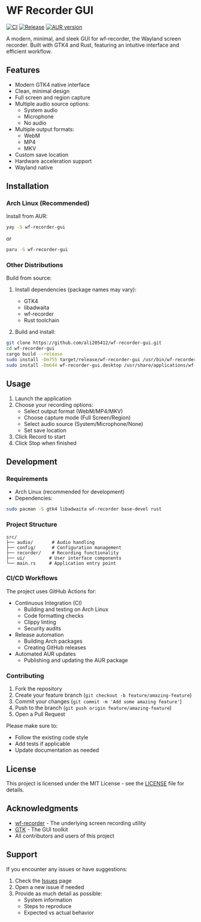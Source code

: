 # WF Recorder GUI

[![CI](https://github.com/ali205412/wf-recorder-gui/actions/workflows/ci.yml/badge.svg)](https://github.com/ali205412/wf-recorder-gui/actions/workflows/ci.yml)
[![Release](https://github.com/ali205412/wf-recorder-gui/actions/workflows/release.yml/badge.svg)](https://github.com/ali205412/wf-recorder-gui/actions/workflows/release.yml)
[![AUR version](https://img.shields.io/aur/version/wf-recorder-gui)](https://aur.archlinux.org/packages/wf-recorder-gui/)

A modern, minimal, and sleek GUI for wf-recorder, the Wayland screen recorder. Built with GTK4 and Rust, featuring an intuitive interface and efficient workflow.

## Features

- Modern GTK4 native interface
- Clean, minimal design
- Full screen and region capture
- Multiple audio source options:
  - System audio
  - Microphone
  - No audio
- Multiple output formats:
  - WebM
  - MP4
  - MKV
- Custom save location
- Hardware acceleration support
- Wayland native

## Installation

### Arch Linux (Recommended)

Install from AUR:
```bash
yay -S wf-recorder-gui
```
or
```bash
paru -S wf-recorder-gui
```

### Other Distributions

Build from source:

1. Install dependencies (package names may vary):
   - GTK4
   - libadwaita
   - wf-recorder
   - Rust toolchain

2. Build and install:
```bash
git clone https://github.com/ali205412/wf-recorder-gui.git
cd wf-recorder-gui
cargo build --release
sudo install -Dm755 target/release/wf-recorder-gui /usr/bin/wf-recorder-gui
sudo install -Dm644 wf-recorder-gui.desktop /usr/share/applications/wf-recorder-gui.desktop
```

## Usage

1. Launch the application
2. Choose your recording options:
   - Select output format (WebM/MP4/MKV)
   - Choose capture mode (Full Screen/Region)
   - Select audio source (System/Microphone/None)
   - Set save location
3. Click Record to start
4. Click Stop when finished

## Development

### Requirements

- Arch Linux (recommended for development)
- Dependencies:
```bash
sudo pacman -S gtk4 libadwaita wf-recorder base-devel rust
```

### Project Structure

```
src/
├── audio/       # Audio handling
├── config/      # Configuration management
├── recorder/    # Recording functionality
├── ui/         # User interface components
└── main.rs     # Application entry point
```

### CI/CD Workflows

The project uses GitHub Actions for:
- Continuous Integration (CI)
  - Building and testing on Arch Linux
  - Code formatting checks
  - Clippy linting
  - Security audits
- Release automation
  - Building Arch packages
  - Creating GitHub releases
- Automated AUR updates
  - Publishing and updating the AUR package

### Contributing

1. Fork the repository
2. Create your feature branch (`git checkout -b feature/amazing-feature`)
3. Commit your changes (`git commit -m 'Add some amazing feature'`)
4. Push to the branch (`git push origin feature/amazing-feature`)
5. Open a Pull Request

Please make sure to:
- Follow the existing code style
- Add tests if applicable
- Update documentation as needed

## License

This project is licensed under the MIT License - see the [LICENSE](LICENSE) file for details.

## Acknowledgments

- [wf-recorder](https://github.com/ammen99/wf-recorder) - The underlying screen recording utility
- [GTK](https://gtk.org/) - The GUI toolkit
- All contributors and users of this project

## Support

If you encounter any issues or have suggestions:
1. Check the [Issues](https://github.com/ali205412/wf-recorder-gui/issues) page
2. Open a new issue if needed
3. Provide as much detail as possible:
   - System information
   - Steps to reproduce
   - Expected vs actual behavior
